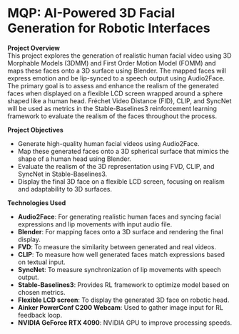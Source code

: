 # MQP: AI-Powered 3D Facial Generation for Robotic Interfaces
__Project Overview__  
This project explores the generation of realistic human facial video using 3D Morphable Models (3DMM) and First Order Motion Model (FOMM) and maps these faces onto a 3D surface using Blender. The mapped faces will express emotion and be lip-synced to a speech output using Audio2Face. The primary goal is to assess and enhance the realism of the generated faces when displayed on a flexible LCD screen wrapped around a sphere shaped like a human head. Fréchet Video Distance (FID), CLIP, and SyncNet will be used as metrics in the Stable-Baselines3 reinforcement learning framework to evaluate the realism of the faces throughout the process.

__Project Objectives__    
 - Generate high-quality human facial videos using Audio2Face.  
 - Map these generated faces onto a 3D spherical surface that mimics the shape of a human head using Blender.  
 - Evaluate the realism of the 3D representation using FVD, CLIP, and SyncNet in Stable-Baselines3.  
 - Display the final 3D face on a flexible LCD screen, focusing on realism and adaptability to 3D surfaces.

__Technologies Used__    
 - **Audio2Face**: For generating realistic human faces and syncing facial expressions and lip movements with input audio file.
 - **Blender**: For mapping faces onto a 3D surface and rendering the final display. 
 - **FVD**: To measure the similarity between generated and real videos.
 - **CLIP**: To measure how well generated faces match expressions based on textual input.
 - **SyncNet**: To measure synchronization of lip movements with speech output.
 - **Stable-Baselines3**: Provides RL framework to optimize model based on chosen metrics.
 - **Flexible LCD screen**: To display the generated 3D face on robotic head.
 - **Ainker PowerConf C200 Webcam**: Used to gather image input for RL feedback loop.
 - **NVIDIA GeForce RTX 4090**: NVIDIA GPU to improve processing speeds.

